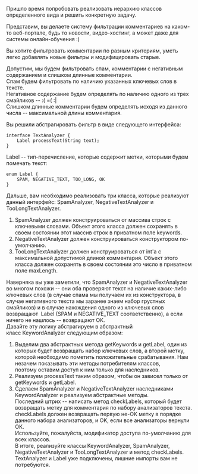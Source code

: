 Пришло время попробовать реализовать иерархию классов определенного вида и решить конкретную задачу.

Представим, вы делаете систему фильтрации комментариев на каком-то веб-портале, будь то новости, видео-хостинг, а может даже для системы онлайн-обучения :)

Вы хотите фильтровать комментарии по разным критериям, уметь легко добавлять новые фильтры и модифицировать старые.

Допустим, мы будем фильтровать спам, комментарии с негативным содержанием и слишком длинные комментарии.\
Спам будем фильтровать по наличию указанных ключевых слов в тексте.\
Негативное содержание будем определять по наличию одного из трех смайликов -- :( =( :|\
Слишком длинные комментарии будем определять исходя из данного числа -- максимальной длины комментария.

Вы решили абстрагировать фильтр в виде следующего интерфейса:

```
interface TextAnalyzer {
    Label processText(String text);
}
```

Label -- тип-перечисление, которые содержит метки, которыми будем помечать текст:

```
enum Label {
    SPAM, NEGATIVE_TEXT, TOO_LONG, OK
}

```

Дальше, вам необходимо реализовать три класса, которые реализуют данный интерфейс: SpamAnalyzer, NegativeTextAnalyzer и TooLongTextAnalyzer.

1.  SpamAnalyzer должен конструироваться от массива строк с ключевыми словами. Объект этого класса должен сохранять в своем состоянии этот массив строк в приватном поле keywords.
2.  NegativeTextAnalyzer должен конструироваться конструктором по-умолчанию.
3.  TooLongTextAnalyzer должен конструироваться от int'а с максимальной допустимой длиной комментария. Объект этого класса должен сохранять в своем состоянии это число в приватном поле maxLength.

Наверняка вы уже заметили, что SpamAnalyzer и NegativeTextAnalyzer во многом похожи -- они оба проверяют текст на наличие каких-либо ключевых слов (в случае спама мы получаем их из конструктора, в случае негативного текста мы заранее знаем набор грустных смайликов) и в случае нахождения одного из ключевых слов возвращают  Label (SPAM и NEGATIVE_TEXT соответственно), а если ничего не нашлось -- возвращают OK.\
Давайте эту логику абстрагируем в абстрактный класс KeywordAnalyzer следующим образом:

1.  Выделим два абстрактных метода getKeywords и getLabel, один из которых будет возвращать набор ключевых слов, а второй метку, которой необходимо пометить положительные срабатывания. Нам незачем показывать эти методы потребителям классов, поэтому оставим доступ к ним только для наследников.
2.  Реализуем processText таким образом, чтобы он зависел только от getKeywords и getLabel.
3.  Сделаем SpamAnalyzer и NegativeTextAnalyzer наследниками KeywordAnalyzer и реализуем абстрактные методы.\
Последний штрих -- написать метод checkLabels, который будет возвращать метку для комментария по набору анализаторов текста. checkLabels должен возвращать первую не-OK метку в порядке данного набора анализаторов, и OK, если все анализаторы вернули OK.\
Используйте, пожалуйста, модификатор доступа по-умолчанию для всех классов.\
В итоге, реализуйте классы KeywordAnalyzer, SpamAnalyzer, NegativeTextAnalyzer и TooLongTextAnalyzer и метод checkLabels. TextAnalyzer и Label уже подключены, лишние импорты вам не потребуются.
